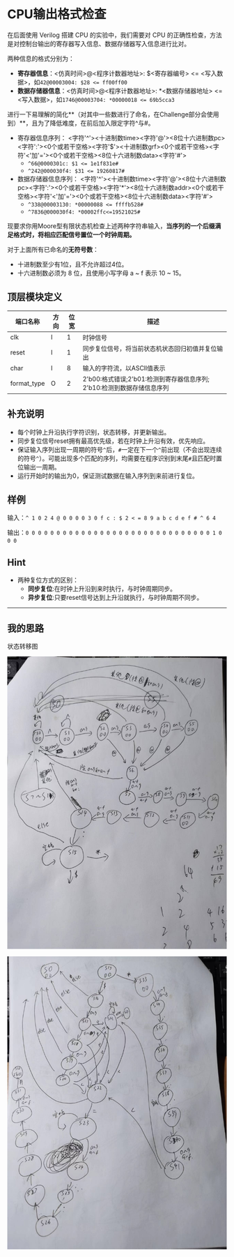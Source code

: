 # CPU输出格式检查

在后面使用 Verilog 搭建 CPU 的实验中，我们需要对 CPU 的正确性检查，方法是对控制台输出的寄存器写入信息、数据存储器写入信息进行比对。

两种信息的格式分别为：

- **寄存器信息**：<仿真时间>@<程序计数器地址>: \$<寄存器编号> <= <写入数据>，如`42@00003004: $28 <= ff00ff00`
- **数据存储器信息**：<仿真时间>@<程序计数器地址>: *<数据存储器地址> <= <写入数据>，如`1746@00003704: *00000018 <= 69b5cca3`

进行一下易理解的简化\*\*（对其中一些数进行了命名，在Challenge部分会使用到）\*\*，且为了降低难度，在前后加入限定字符\^与\#。

- 寄存器信息序列：
  <字符'^'><十进制数time><字符'@'><8位十六进制数pc><字符':'><0个或若干空格><字符'$'><十进制数grf><0个或若干空格><字符'<'加'='><0个或若干空格><8位十六进制数data><字符'#'>
  - `^66@0000301c: $1 <= 1e1f831e#`
  - `^242@000030f4: $31 <= 19260817#`
- 数据存储器信息序列：
  <字符'^'><十进制数time><字符'@'><8位十六进制数pc><字符':'><0个或若干空格><字符'*'><8位十六进制数addr><0个或若干空格><字符'<'加'='><0个或若干空格><8位十六进制数data><字符'#'>
  - `^338@00003130: *00000088 <= ffffb528#`
  - `^7836@000030f4: *00002ffc<=19521025#`

现要求你用Moore型有限状态机检查上述两种字符串输入，**当序列的一个后缀满足格式时，将相应匹配信号置位一个时钟周期。**

对于上面所有已命名的**无符号数**：
- 十进制数至少有1位，且不允许超过4位。
- 十六进制数必须为 8 位，且使用小写字母 a ~ f 表示 10 ~ 15。

## 顶层模块定义

|端口名称|方向|位宽|描述|
|----|----|----|----|
|clk|I|1|时钟信号|
|reset|I|1|同步复位信号，将当前状态机状态回归初值并复位输出|
|char|I|8|输入的字符流，以ASCll值表示|
|format_type|O|2|2'b00:格式错误;2'b01:检测到寄存器信息序列; 2'b10:检测到数据存储信息序列|
## 补充说明
- 每个时钟上升沿执行字符识别，状态转移，并更新输出。
- 同步复位信号reset拥有最高优先级，若在时钟上升沿有效，优先响应。
- 保证输入序列出现一周期的符号`^`后，`#`一定在下一个`^`前出现（不会出现连续的符号`^`）。可能出现多个匹配的序列，均需要在程序识别到末尾`#`且匹配时置位输出一周期。
- 运行开始时的输出为0，保证测试数据在输入序列到来前进行复位。
## 样例

输入：`^ 1 0 2 4 @ 0 0 0 0 3 0 f c : $ 2 < = 8 9 a b c d e f # ^ 6 4`

输出：`0 0 0 0 0 0 0 0 0 0 0 0 0 0 0 0 0 0 0 0 0 0 0 0 0 0 0 0 0 0 1 0 0 0`

## Hint
- 两种复位方式的区别：
  - **同步复位**:在时钟上升沿到来时执行，与时钟周期同步。
  - **异步复位**:只要reset信号达到上升沿就执行，与时钟周期不同步。
****
## 我的思路
状态转移图

![图 1](images/7030ef82e021134be8ee922a0d4a06651e9ab42c5ff5af21fcd0d35576d3ac3d.jpg)  

![图 2](images/8091a93a1f046b5e8d56c22d15fc05d25c61be452251ae44083ee7bab16bc3b3.jpg)  
